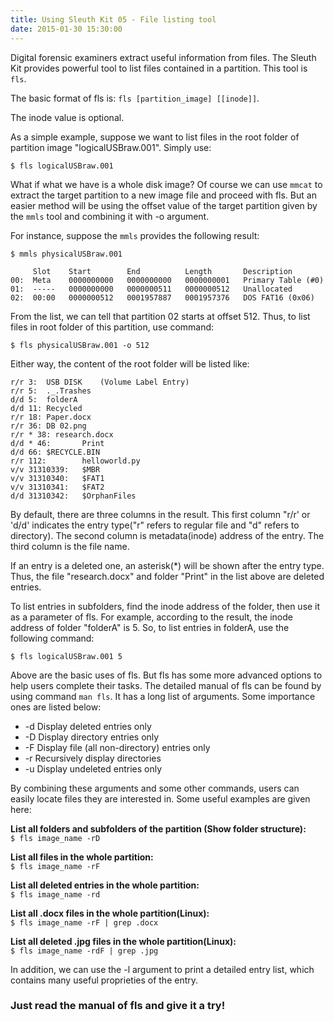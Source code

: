```yaml
---
title: Using Sleuth Kit 05 - File listing tool
date: 2015-01-30 15:30:00
---
```


Digital forensic examiners extract useful information from files. The Sleuth
Kit provides powerful tool to list files contained in a partition. This tool
is `fls`.

The basic format of fls is: `fls [partition_image] [[inode]]`.

The inode value is optional.

As a simple example, suppose we want to list files in the root folder of partition
image "logicalUSBraw.001". Simply use:

`$ fls logicalUSBraw.001`

What if what we have is a whole disk image? Of course we can use `mmcat` to
extract the target partition to a new image file and proceed with fls. But an
easier method will be using the offset value of the target partition given by
the `mmls` tool and combining it with -o argument.
<!--excerpt-->

For instance, suppose the `mmls` provides the following result:

```nohighlight
$ mmls physicalUSBraw.001

     Slot    Start        End          Length       Description
00:  Meta    0000000000   0000000000   0000000001   Primary Table (#0)
01:  -----   0000000000   0000000511   0000000512   Unallocated
02:  00:00   0000000512   0001957887   0001957376   DOS FAT16 (0x06)
```

From the list, we can tell that partition 02 starts at offset 512. Thus, to list
files in root folder of this partition, use command:

`$ fls physicalUSBraw.001 -o 512`

Either way, the content of the root folder will be listed like:

```nohighlight
r/r 3:  USB DISK    (Volume Label Entry)
r/r 5:  ._.Trashes
d/d 5:  folderA
d/d 11: Recycled
r/r 18: Paper.docx
r/r 36: DB 02.png
r/r * 38: research.docx
d/d * 46:       Print
d/d 66: $RECYCLE.BIN
r/r 112:        helloworld.py
v/v 31310339:   $MBR
v/v 31310340:   $FAT1
v/v 31310341:   $FAT2
d/d 31310342:   $OrphanFiles
```

By default, there are three columns in the result. This first column "r/r' or 'd/d'
indicates the entry type("r" refers to regular file and "d" refers to directory).
The second column is metadata(inode) address of the entry. The third column is the
file name.

If an entry is a deleted one, an asterisk(\*) will be shown after the entry type.
Thus, the file "research.docx" and folder "Print" in the list above are deleted entries.

To list entries in subfolders, find the inode address of the folder, then use it
as a parameter of fls. For example, according to the result, the inode address
of folder "folderA" is 5. So, to list entries in folderA, use the following command:

`$ fls logicalUSBraw.001 5`

Above are the basic uses of fls. But fls has some more advanced options to help
users complete their tasks. The detailed manual of fls can be found by using
command `man fls`. It has a long list of arguments. Some importance ones are
listed below:

* -d     Display deleted entries only
* -D     Display directory entries only
* -F     Display file (all non-directory) entries only
* -r     Recursively display directories
* -u     Display undeleted entries only

By combining these arguments and some other commands, users can easily locate
files they are interested in. Some useful examples are given here:

**List all folders and subfolders of the partition (Show folder structure):**  
`$ fls image_name -rD`

**List all files in the whole partition:**  
`$ fls image_name -rF`

**List all deleted entries in the whole partition:**  
`$ fls image_name -rd`

**List all .docx files in the whole partition(Linux):**  
`$ fls image_name -rF | grep .docx`

**List all deleted .jpg files in the whole partition(Linux):**  
`$ fls image_name -rdF | grep .jpg`

In addition, we can use the -l argument to print a detailed entry list,
which contains many useful proprieties of the entry.

### Just read the manual of fls and give it a try!

